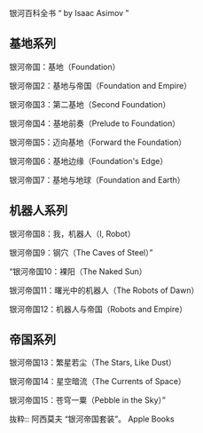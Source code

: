 

银河百科全书
“ by Isaac Asimov ”

## 基地系列

银河帝国：基地（Foundation）

银河帝国2：基地与帝国（Foundation and Empire）

银河帝国3：第二基地（Second Foundation）

银河帝国4：基地前奏（Prelude to Foundation）

银河帝国5：迈向基地（Forward the Foundation）

银河帝国6：基地边缘（Foundation's Edge）

银河帝国7：基地与地球（Foundation and Earth）



## 机器人系列

银河帝国8：我，机器人（I, Robot）

银河帝国9：钢穴（The Caves of Steel）”

“银河帝国10：裸阳（The Naked Sun）

银河帝国11：曙光中的机器人（The Robots of Dawn）

银河帝国12：机器人与帝国（Robots and Empire）



## 帝国系列

银河帝国13：繁星若尘（The Stars, Like Dust）

银河帝国14：星空暗流（The Currents of Space）

银河帝国15：苍穹一粟（Pebble in the Sky）”

抜粋:: 阿西莫夫  “银河帝国套装”。 Apple Books  

